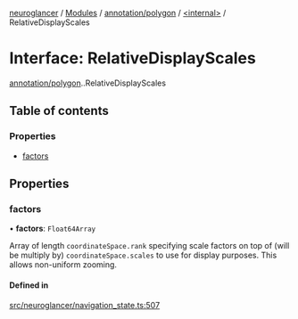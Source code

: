 [neuroglancer](../README.md) / [Modules](../modules.md) / [annotation/polygon](../modules/annotation_polygon.md) / [<internal\>](../modules/annotation_polygon._internal_.md) / RelativeDisplayScales

# Interface: RelativeDisplayScales

[annotation/polygon](../modules/annotation_polygon.md).[<internal>](../modules/annotation_polygon._internal_.md).RelativeDisplayScales

## Table of contents

### Properties

- [factors](annotation_polygon._internal_.RelativeDisplayScales.md#factors)

## Properties

### factors

• **factors**: `Float64Array`

Array of length `coordinateSpace.rank` specifying scale factors on top of (will be multiply by)
`coordinateSpace.scales` to use for display purposes.  This allows non-uniform zooming.

#### Defined in

[src/neuroglancer/navigation_state.ts:507](https://github.com/ActiveBrainAtlas2/neuroglancer/blob/1beb5d34/src/neuroglancer/navigation_state.ts#L507)
